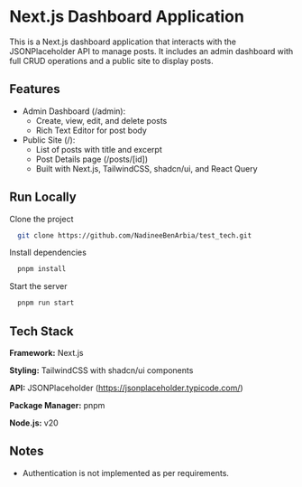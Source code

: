 
# Next.js Dashboard Application

This is a Next.js dashboard application that interacts with the JSONPlaceholder API to manage posts. It includes an admin dashboard with full CRUD operations and a public site to display posts.

## Features

- Admin Dashboard (/admin):
   - Create, view, edit, and delete posts
   - Rich Text Editor for post body
- Public Site (/):
   - List of posts with title and excerpt
   - Post Details page (/posts/[id])
   - Built with Next.js, TailwindCSS, shadcn/ui, and React Query


## Run Locally

Clone the project

```bash
  git clone https://github.com/NadineeBenArbia/test_tech.git
```

Install dependencies

```bash
  pnpm install
```

Start the server

```bash
  pnpm run start
```


## Tech Stack

**Framework:** Next.js 

**Styling:**  TailwindCSS with shadcn/ui components

**API:** JSONPlaceholder (https://jsonplaceholder.typicode.com/)

**Package Manager:** pnpm

**Node.js:** v20



## Notes
- Authentication is not implemented as per requirements.

